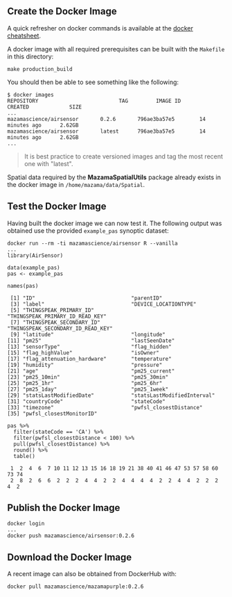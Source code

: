 ## Create the Docker Image ##

A quick refresher on docker commands is available at the 
[docker cheatsheet](https://github.com/wsargent/docker-cheat-sheet).

A docker image with all required prerequisites can be built with the `Makefile` 
in this directory:

```
make production_build
```

You should then be able to see something like the following:

```
$ docker images
REPOSITORY                          TAG         IMAGE ID            CREATED             SIZE
...
mazamascience/airsensor       0.2.6       796ae3ba57e5        14 minutes ago      2.62GB
mazamascience/airsensor       latest      796ae3ba57e5        14 minutes ago      2.62GB
...
```

> It is best practice to create versioned images and tag the most recent one 
with "latest".

Spatial data required by the **MazamaSpatialUtils** package already exists in 
the docker image in `/home/mazama/data/Spatial`.

## Test the Docker Image ##

Having built the docker image we can now test it. The following output was 
obtained use the provided `example_pas` synoptic dataset:

```
docker run --rm -ti mazamascience/airsensor R --vanilla
...
library(AirSensor)

data(example_pas)
pas <- example_pas

names(pas)

 [1] "ID"                               "parentID"                        
 [3] "label"                            "DEVICE_LOCATIONTYPE"             
 [5] "THINGSPEAK_PRIMARY_ID"            "THINGSPEAK_PRIMARY_ID_READ_KEY"  
 [7] "THINGSPEAK_SECONDARY_ID"          "THINGSPEAK_SECONDARY_ID_READ_KEY"
 [9] "latitude"                         "longitude"                       
[11] "pm25"                             "lastSeenDate"                    
[13] "sensorType"                       "flag_hidden"                     
[15] "flag_highValue"                   "isOwner"                         
[17] "flag_attenuation_hardware"        "temperature"                     
[19] "humidity"                         "pressure"                        
[21] "age"                              "pm25_current"                    
[23] "pm25_10min"                       "pm25_30min"                      
[25] "pm25_1hr"                         "pm25_6hr"                        
[27] "pm25_1day"                        "pm25_1week"                      
[29] "statsLastModifiedDate"            "statsLastModifiedInterval"       
[31] "countryCode"                      "stateCode"                       
[33] "timezone"                         "pwfsl_closestDistance"           
[35] "pwfsl_closestMonitorID"          

pas %>% 
  filter(stateCode == 'CA') %>% 
  filter(pwfsl_closestDistance < 100) %>% 
  pull(pwfsl_closestDistance) %>% 
  round() %>% 
  table()

 1  2  4  6  7 10 11 12 13 15 16 18 19 21 38 40 41 46 47 53 57 58 60 73 74 
 2  8  2  6  6  2  2  2  4  4  2  2  4  4  4  4  2  2  4  4  2  2  2  4  2 
```

## Publish the Docker Image ##

```
docker login
...
docker push mazamascience/airsensor:0.2.6
```


## Download the Docker Image ##

A recent image can also be obtained from DockerHub with:

```
docker pull mazamascience/mazamapurple:0.2.6
```

